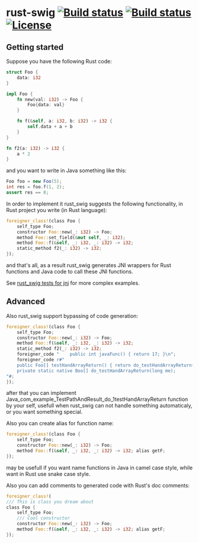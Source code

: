 # rust-swig [![Build status](https://travis-ci.org/Dushistov/rust_swig.svg?branch=master)](https://travis-ci.org/Dushistov/rust_swig) [![Build status](https://ci.appveyor.com/api/projects/status/db4rs7f96iba4bt8/branch/master?svg=true)](https://ci.appveyor.com/project/Dushistov/rust-swig/branch/master) [![License](https://img.shields.io/badge/license-BSD-green.svg)](https://github.com/Dushistov/rust_swig/blob/master/LICENSE)


## Getting started

Suppose you have the following Rust code:
```rust
struct Foo {
    data: i32
}

impl Foo {
    fn new(val: i32) -> Foo {
        Foo{data: val}
    }

    fn f(&self, a: i32, b: i32) -> i32 {
        self.data + a + b
    }
}

fn f2(a: i32) -> i32 {
    a * 2
}
```

and you want to write in Java something like this:

```Java
Foo foo = new Foo(5);
int res = foo.f(1, 2);
assert res == 8;
```

In order to implement it rust_swig suggests the following functionality,
in Rust project you write (in Rust language):

```rust
foreigner_class!(class Foo {
    self_type Foo;
    constructor Foo::new(_: i32) -> Foo;
	method Foo::set_field(&mut self, _: i32);
    method Foo::f(&self, _: i32, _: i32) -> i32;
    static_method f2(_: i32) -> i32;
});
```

and that's all, as a result rust_swig generates JNI wrappers for Rust functions
and Java code to call these JNI functions.

See [rust_swig tests for jni](https://github.com/Dushistov/rust_swig/tree/master/jni_tests) for more complex examples.

## Advanced
Also rust_swig support bypassing of code generation:

```rust
foreigner_class!(class Foo {
    self_type Foo;
    constructor Foo::new(_: i32) -> Foo;
    method Foo::f(&self, _: i32, _: i32) -> i32;
    static_method f2(_: i32) -> i32;
    foreigner_code "    public int javaFunc() { return 17; }\n";
    foreigner_code r#"
    public Foo[] testHandArrayReturn() { return do_testHandArrayReturn(this.mNativeObj); }
    private static native Boo[] do_testHandArrayReturn(long me);
"#;
});
```

after that you can implement Java_com_example_TestPathAndResult_do_1testHandArrayReturn
function by your self, usefull when rust_swig can not handle something automaticaly,
or you want something special.

Also you can create alias for function name:

```rust
foreigner_class!(class Foo {
    self_type Foo;
    constructor Foo::new(_: i32) -> Foo;
    method Foo::f(&self, _: i32, _: i32) -> i32; alias getF;
});
```

may be usefull if you want name functions in Java in camel case style,
while want in Rust use snake case style.

Also you can add comments to generated code with Rust's doc comments:

```rust
foreigner_class!(
/// This is class you dream about
class Foo {
    self_type Foo;
	/// Cool constructor
    constructor Foo::new(_: i32) -> Foo;
    method Foo::f(&self, _: i32, _: i32) -> i32; alias getF;
});
```
